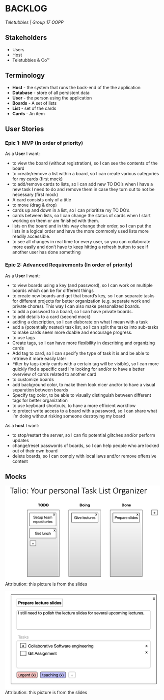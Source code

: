 BACKLOG
=======
*Teletubbies | Group 17 OOPP*

## Stakeholders

- Users
- Host
- Teletubbies & Co™

## Terminology

- **Host** - the system that runs the back-end of the the application
- **Database** - store of all persistent data
- **User** - the person using the application
- **Boards** - A set of lists
- **List** - set of the cards
- **Cards** - An item

## User Stories

### Epic 1: MVP (In order of priority)

As a **User** I want:

- to view the board (without registration), so I can see the contents of the board
- to create/remove a list within a board, so I can create various categories for my cards (first mock)
- to add/remove cards to lists, so I can add new TO DO’s when I have a new task I need to do and remove them in case
  they turn out to not be necessary (first mock)
- A card consists only of a title
- to move (drag & drop)
- cards up and down in a list, so I can prioritize my TO DO’s.
- cards between lists, so I can change the status of cards when I start working on them or am finished with them.
- lists on the board and in this way change their order, so I can put the lists in a logical order and have the more
  commonly used lists more readily accessible.
- to see all changes in real time for every user, so you can collaborate more easily and don’t have to keep hitting a
  refresh button to see if another user has done something

### Epic 2: Advanced Requirements (In order of priority)

As a **User** I want:

- to view boards using a key (and password), so I can work on multiple boards which can be for different things
- to create new boards and get that board’s key, so I can separate tasks for different projects for better
  organization (e.g. separate work and private chores). This way I can also make personalized boards.
- to add a password to a board, so I can have private boards.
- to add details to a card  (second mock)
- adding a description, so I can elaborate on what I mean with a task
- add a (potentially nested) task list, so I can split the tasks into sub-tasks to make cards seem more doable and
  encourage progress.
- to use tags
- Create tags, so I can have more flexibility in describing and organizing cards
- Add tag to card, so I can specify the type of task it is and be able to retrieve it more easily later
- Filter by tags (only cards with a certain tag will be visible), so I can more quickly find a specific card I’m looking
  for and/or to have a better overview of cards related to another card
- to customize boards
- add background color, to make them look nicer and/or to have a visual separation between boards
- Specify tag color, to be able to visually distinguish between different tags for better organization
- to use keyboard shortcuts, to have a more efficient workflow
- to protect write access to a board with a password, so I can share what I’m doing without risking someone destroying
  my board

As a **host** I want:

- to stop/restart the server, so I can fix potential glitches and/or perform updates
- change/reset passwords of boards, so I can help people who are locked out of their own board
- delete boards, so I can comply with local laws and/or remove offensive content

## Mocks

![](images/talio.png)
Attribution: this picture is from the slides

![](images/image2.png)
Attribution: this picture is from the slides
